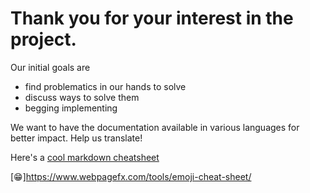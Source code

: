 # Thank you for your interest in the project. 

Our initial goals are 
- find problematics in our hands to solve
- discuss ways to solve them
- begging implementing

We want to have the documentation available in various languages for better impact. Help us translate! 



Here's a [cool markdown cheatsheet](https://github.com/adam-p/markdown-here/wiki/Markdown-Cheatsheet)

[:grin:]https://www.webpagefx.com/tools/emoji-cheat-sheet/
